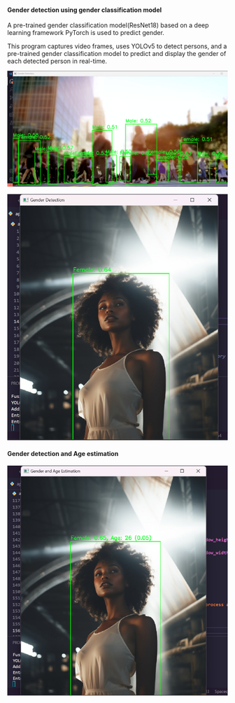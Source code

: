 #### Gender detection using gender classification model

A pre-trained gender classification model(ResNet18) based on a deep learning framework PyTorch is used to predict gender. 

This program captures video frames, uses YOLOv5 to detect persons, and a pre-trained gender classification model to predict and display the gender of each detected person in real-time.

![VideoDemo](video_demo.png)


![ImageDemo](image_demo.png)



#### Gender detection and Age estimation 

![ImageDemo](image_demo2.png)

